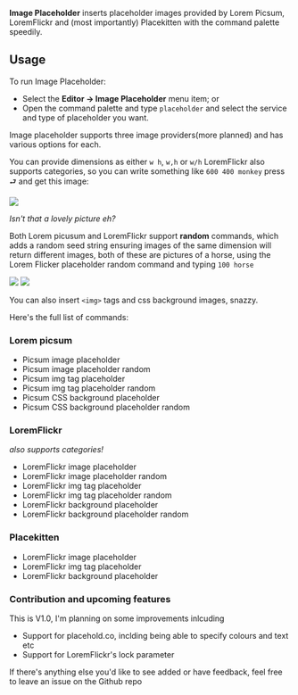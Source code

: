 **Image Placeholder** inserts placeholder images provided by Lorem Picsum, LoremFlickr and (most importantly) Placekitten with the command palette speedily.

## Usage

<!--
🎈 If users will interact with your extension manually, describe those options:
-->

To run Image Placeholder:

- Select the **Editor → Image Placeholder** menu item; or
- Open the command palette and type `placeholder` and select the service and type of placeholder you want.

Image placeholder supports three image providers(more planned) and has various options for each.

You can provide dimensions as either `w h`, `w,h` or `w/h` LoremFlickr also supports categories, so you can write something like `600 400 monkey` press <kbd>⮐</kbd> and get this image:

![](https://loremflickr.com/400/300/monkey)

_Isn't that a lovely picture eh?_

Both Lorem picusum and LoremFlickr support **random** commands, which adds a random seed string ensuring images of the same dimension will return different images, both of these are pictures of a horse, using the Lorem Flicker placeholder random command and typing `100 horse`

![](https://loremflickr.com/100/100/horse?random=9455)
![](https://loremflickr.com/100/100/horse?random=1022)

You can also insert `<img>` tags and css background images, snazzy.

Here's the full list of commands:

### Lorem picsum

- Picsum image placeholder
- Picsum image placeholder random
- Picsum img tag placeholder
- Picsum img tag placeholder random
- Picsum CSS background placeholder
- Picsum CSS background placeholder random

### LoremFlickr

_also supports categories!_

- LoremFlickr image placeholder
- LoremFlickr image placeholder random
- LoremFlickr img tag placeholder
- LoremFlickr img tag placeholder random
- LoremFlickr background placeholder
- LoremFlickr background placeholder random

### Placekitten

- LoremFlickr image placeholder
- LoremFlickr img tag placeholder
- LoremFlickr background placeholder

### Contribution and upcoming features

This is V1.0, I'm planning on some improvements inlcuding

- Support for placehold.co, inclding being able to specify colours and text etc
- Support for LoremFlickr's lock parameter

If there's anything else you'd like to see added or have feedback, feel free to leave an issue on the Github repo
